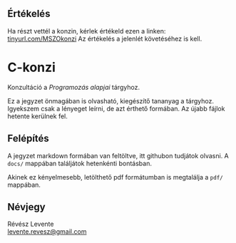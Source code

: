 ## Értékelés

Ha részt vettél a konzin, kérlek értékeld ezen a linken: [tinyurl.com/MSZOkonzi](https://tinyurl.com/MSZOkonzi)  Az értékelés a jelenlét  követéséhez is kell.

# C-konzi
Konzultáció a _Programozás alapjai_ tárgyhoz.

Ez a jegyzet önmagában is olvasható, kiegészítő tananyag a tárgyhoz. Igyekszem csak a lényeget leírni, de azt érthető formában. Az újabb fájlok hetente kerülnek fel.

## Felépítés
A jegyzet markdown formában van feltöltve, itt githubon tudjátok olvasni. A `docs/` mappában találjátok hetenkénti bontásban.

Akinek ez kényelmesebb, letölthető pdf formátumban is megtalálja a `pdf/` mappában.

## Névjegy
Révész Levente  
levente.revesz@gmail.com
